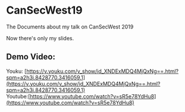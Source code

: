 # CanSecWest19
The Documents about my talk on CanSecWest 2019

Now there's only my slides.    

## Demo Video:    
   
Youku: [https://v.youku.com/v_show/id_XNDExMDQ4MjQxNg==.html?spm=a2h3j.8428770.3416059.1](https://v.youku.com/v_show/id_XNDExMDQ4MjQxNg==.html?spm=a2h3j.8428770.3416059.1)     
Youtube:[https://www.youtube.com/watch?v=sR5e78YdHu8](https://www.youtube.com/watch?v=sR5e78YdHu8)      



